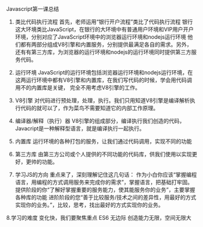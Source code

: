 Javascript第一课总结

1. 类比代码执行流程
首先，老师运用“银行开户流程”类比了代码执行流程
银行这大环境类比JavaScript，在银行的大环境中有普通用户环境和VIP用户开户环境，分别对应了JavaScript环境中的浏览器运行环境和nodejs运行环境
他们都有两部分组成V8引擎和内置服务，分别提供最满足各自的需求。另外，还有有第三方库，为浏览器的运行环境和nodejs的运行环境同时提供第三方服务代码。

2. 运行环境
JavaScript的运行环境包括浏览器运行环境和nodejs运行环境，在这两运行环境中都有V8引擎和内置库，在我们写代码的时候，学会用代码调用不的内置库是关键，
完全不用考虑V8引擎的工作。

3. V8引擎
对代码进行预处理，处理，执行。我们只用知道V8引擎是编译解析执行代码的就可以了，作为菜鸟不需要知道它的内部工作原理。

4. 编译器/解释（执行）器 
V8引擎的组成部分，编译执行我们创造的代码，Javacript是一种解释型语言，就是编译执行一起执行。

5. 内置库
运行环境的各种打包的服务，让我们通过代码调用，实现不同的功能

6. 第三方库
由第三方公司或个人提供的不同功能的代码库，供我们使用以实现更好，更帅的功能。

7. 学习JS的方向
重点来了，深刻理解记住这几句话：
   作为小白你应该“掌握编程语言，用编程的方式调用服务来完成你的需求”，掌握语言，把基础打牢固。
   提供阶段的你“了解好掌握重要的服务能力，使其能服务你的业务”，主要掌握各种库的功能
   进阶阶段的您“善于比较服务/技术之间的差异性，用最好的方式实现你的业务。”，比较，思考，找出最好的方式实现你的业务。
   
8.学习的难度
 变化快，我们要聚焦重点 ES6
 无边际 创造能力无限，空间无限大
